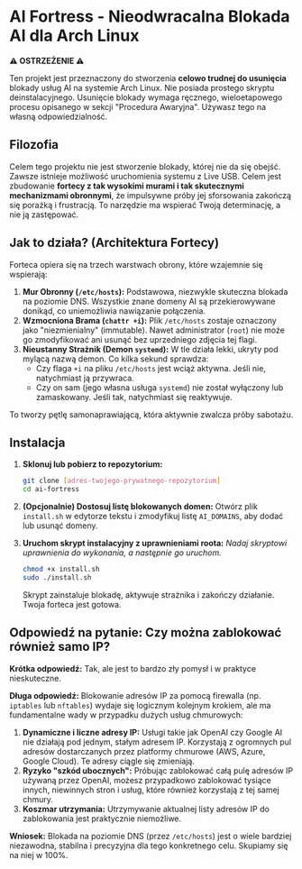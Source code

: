 # AI Fortress - Nieodwracalna Blokada AI dla Arch Linux

**⚠️ OSTRZEŻENIE ⚠️**

Ten projekt jest przeznaczony do stworzenia **celowo trudnej do usunięcia** blokady usług AI na systemie Arch Linux. Nie posiada prostego skryptu deinstalacyjnego. Usunięcie blokady wymaga ręcznego, wieloetapowego procesu opisanego w sekcji "Procedura Awaryjna". Używasz tego na własną odpowiedzialność.

## Filozofia

Celem tego projektu nie jest stworzenie blokady, której nie da się obejść. Zawsze istnieje możliwość uruchomienia systemu z Live USB. Celem jest zbudowanie **fortecy z tak wysokimi murami i tak skutecznymi mechanizmami obronnymi**, że impulsywne próby jej sforsowania zakończą się porażką i frustracją. To narzędzie ma wspierać Twoją determinację, a nie ją zastępować.

## Jak to działa? (Architektura Fortecy)

Forteca opiera się na trzech warstwach obrony, które wzajemnie się wspierają:

1.  **Mur Obronny (`/etc/hosts`):** Podstawowa, niezwykle skuteczna blokada na poziomie DNS. Wszystkie znane domeny AI są przekierowywane donikąd, co uniemożliwia nawiązanie połączenia.
2.  **Wzmocniona Brama (`chattr +i`):** Plik `/etc/hosts` zostaje oznaczony jako "niezmienialny" (immutable). Nawet administrator (`root`) nie może go zmodyfikować ani usunąć bez uprzedniego zdjęcia tej flagi.
3.  **Nieustanny Strażnik (Demon `systemd`):** W tle działa lekki, ukryty pod mylącą nazwą demon. Co kilka sekund sprawdza:
    *   Czy flaga `+i` na pliku `/etc/hosts` jest wciąż aktywna. Jeśli nie, natychmiast ją przywraca.
    *   Czy on sam (jego własna usługa `systemd`) nie został wyłączony lub zamaskowany. Jeśli tak, natychmiast się reaktywuje.

To tworzy pętlę samonaprawiającą, która aktywnie zwalcza próby sabotażu.

## Instalacja

1.  **Sklonuj lub pobierz to repozytorium:**
    ```bash
    git clone [adres-twojego-prywatnego-repozytorium]
    cd ai-fortress
    ```

2.  **(Opcjonalnie) Dostosuj listę blokowanych domen:**
    Otwórz plik `install.sh` w edytorze tekstu i zmodyfikuj listę `AI_DOMAINS`, aby dodać lub usunąć domeny.

3.  **Uruchom skrypt instalacyjny z uprawnieniami roota:**
    *Nadaj skryptowi uprawnienia do wykonania, a następnie go uruchom.*
    ```bash
    chmod +x install.sh
    sudo ./install.sh
    ```
    Skrypt zainstaluje blokadę, aktywuje strażnika i zakończy działanie. Twoja forteca jest gotowa.

## Odpowiedź na pytanie: Czy można zablokować również samo IP?

**Krótka odpowiedź:** Tak, ale jest to bardzo zły pomysł i w praktyce nieskuteczne.

**Długa odpowiedź:**
Blokowanie adresów IP za pomocą firewalla (np. `iptables` lub `nftables`) wydaje się logicznym kolejnym krokiem, ale ma fundamentalne wady w przypadku dużych usług chmurowych:

1.  **Dynamiczne i liczne adresy IP:** Usługi takie jak OpenAI czy Google AI nie działają pod jednym, stałym adresem IP. Korzystają z ogromnych pul adresów dostarczanych przez platformy chmurowe (AWS, Azure, Google Cloud). Te adresy ciągle się zmieniają.
2.  **Ryzyko "szkód ubocznych":** Próbując zablokować całą pulę adresów IP używaną przez OpenAI, możesz przypadkowo zablokować tysiące innych, niewinnych stron i usług, które również korzystają z tej samej chmury.
3.  **Koszmar utrzymania:** Utrzymywanie aktualnej listy adresów IP do zablokowania jest praktycznie niemożliwe.

**Wniosek:** Blokada na poziomie DNS (przez `/etc/hosts`) jest o wiele bardziej niezawodna, stabilna i precyzyjna dla tego konkretnego celu. Skupiamy się na niej w 100%.

